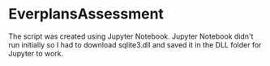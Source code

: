# EverplansAssessment
The script was created using Jupyter Notebook. Jupyter Notebook didn't run initially so I had to download sqlite3.dll and saved it in the DLL folder for Jupyter to work.
